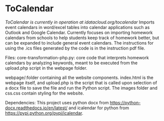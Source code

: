 # ToCalendar
*ToCalendar is currently in operation at idatacloud.org/tocalendar*
Imports event calendars in word/excel tables into calendar applications such as Outlook and Google Calendar.
Currently focuses on importing homework calendars from schools to help students keep track of homework better, but can be expanded to include general event calendars.
The instructions for using the .ics files generated by the code is in the instruction pdf file.

Files: core-transformation-php.py: core code that interprets homework calendars by analyzing keywords, meant to be executed from the upload.php script in the webpage folder.

webpage/:folder containing all the website components. index.html is the webpage itself, and upload.php is the script that is called upon selection of a docx file to save the file and run the Python script. The images folder and css.css contain styling for the website.

Dependencies: This project uses python docx from https://python-docx.readthedocs.io/en/latest/ and icalendar for python from https://pypi.python.org/pypi/icalendar.
